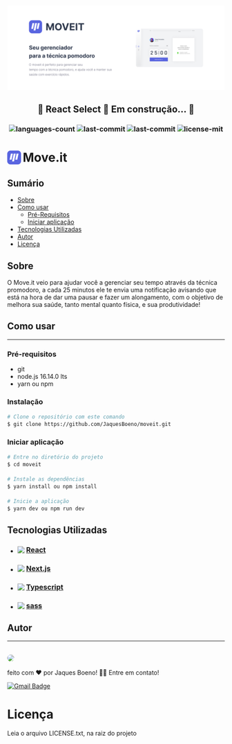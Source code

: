 ![cover](./assets/cover.png)

<h2 style="text-align:center;">
 🚧 React Select 🚀 Em construção... 🚧
</h2>

<h3 style="text-align:center;">

![languages-count](https://img.shields.io/github/languages/count/JaquesBoeno/moveit?color=blue)
![last-commit](https://img.shields.io/github/last-commit/JaquesBoeno/moveit?color=blue)
![last-commit](https://img.shields.io/github/repo-size/JaquesBoeno/moveit?color=blue)
![license-mit](https://img.shields.io/badge/license-MIT-blue)

</h3>
<h1 style="display:flex; align-items:center;">
  <img src="./assets/favicon.svg" width="32"/> <b style="margin-left: 4px;">Move.it</b>
</h1>

## **Sumário**

- [Sobre](#Sobre)
- [Como usar](#Como-usar)
  - [Pré-Requisitos](#pré-requisitos)
  - [Iniciar aplicação](#iniciar-aplicação)
- [Tecnologias Utilizadas](#tecnologias-utilizadas)
- [Autor](#autor)
- [Licença](#licença)

## **Sobre**

O Move.it veio para ajudar você a gerenciar seu tempo através da técnica promodoro, a cada 25 minutos ele te envia uma notificação avisando que está na hora de dar uma pausar e fazer um alongamento, com o objetivo de melhora sua saúde, tanto mental quanto física, e sua produtividade!

## **Como usar**

---

### **Pré-requisitos**

- git
- node.js 16.14.0 lts
- yarn ou npm

### **Instalação**

```bash
# Clone o repositório com este comando
$ git clone https://github.com/JaquesBoeno/moveit.git
```

### **Iniciar aplicação**

```bash
# Entre no diretório do projeto
$ cd moveit

# Instale as dependências
$ yarn install ou npm install

# Inicie a aplicação
$ yarn dev ou npm run dev

```

## **Tecnologias Utilizadas**

- <h3 style="display:flex; align-items:center;">
    <img src="https://cdn.jsdelivr.net/gh/devicons/devicon/icons/react/react-original.svg" width="16"/>
    <a style="margin-left: 4px;" href="https://reactjs.org/">React</a>
  </h3>

- <h3 style="display:flex; align-items:center;">
    <img src="https://cdn.jsdelivr.net/gh/devicons/devicon/icons/nextjs/nextjs-line.svg" width="16"/>
    <a style="margin-left: 4px;" href="https://reactjs.org/">Next.js</a>
  </h3>

- <h3 style="display:flex; align-items:center;">
    <img src="https://cdn.jsdelivr.net/gh/devicons/devicon/icons/typescript/typescript-plain.svg" width="16"/>
    <a style="margin-left: 4px;" href="https://reactjs.org/">Typescript</a>
  </h3>

- <h3 style="display:flex; align-items:center;">
    <img src="https://cdn.jsdelivr.net/gh/devicons/devicon/icons/sass/sass-original.svg" width="16"/>
    <a style="margin-left: 4px;" href="https://reactjs.org/">sass</a>
  </h3>

## **Autor**

---

<br/>

  <img style="border-radius:50%" src="https://github.com/JaquesBoeno.png" width="96">

feito com ❤️ por Jaques Boeno! 👋🏼 Entre em contato!

[![Gmail Badge](https://img.shields.io/badge/-jaquesvagnerjunior@gmail.com-c14438?style=flat-square&logo=Gmail&logoColor=white&link=mailto:jaquesvagnerjunior@gmail.com)](mailto:jaquesvagnerjunior@gmail.com)

# **Licença**

Leia o arquivo LICENSE.txt, na raiz do projeto
